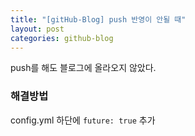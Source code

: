 ```yaml
---
title: "[gitHub-Blog] push 반영이 안될 때"
layout: post
categories: github-blog
--- 
```


push를 해도 블로그에 올라오지 않았다.<br>

### 해결방법
config.yml 하단에 `future: true` 추가
